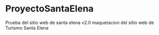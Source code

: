 # ProyectoSantaElena
Prueba del sitio web de santa elena v2.0
maquetacion del sitio web de Turismo Santa Elena